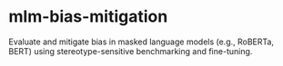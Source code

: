 # mlm-bias-mitigation
Evaluate and mitigate bias in masked language models (e.g., RoBERTa, BERT) using stereotype-sensitive benchmarking and fine-tuning.
